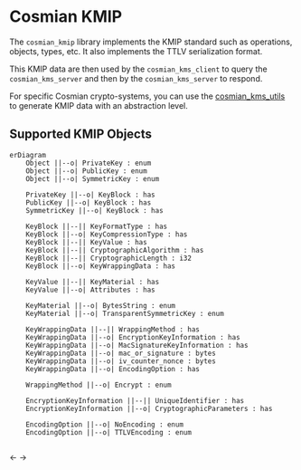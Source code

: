 # Cosmian KMIP

The `cosmian_kmip` library implements the KMIP standard such as operations, objects, types, etc.
It also implements the TTLV serialization format.

This KMIP data are then used by the `cosmian_kms_client` to query the `cosmian_kms_server` and then by the `cosmian_kms_server` to respond.

For specific Cosmian crypto-systems, you can use the [cosmian_kms_utils](http://gitlab.cosmian.com/core/kms/-/tree/main/utils) to generate KMIP data with an abstraction level.

## Supported KMIP Objects


```mermaid
erDiagram
    Object ||--o| PrivateKey : enum
    Object ||--o| PublicKey : enum
    Object ||--o| SymmetricKey : enum
    
    PrivateKey ||--o| KeyBlock : has
    PublicKey ||--o| KeyBlock : has
    SymmetricKey ||--o| KeyBlock : has

    KeyBlock ||--|| KeyFormatType : has
    KeyBlock ||--o| KeyCompressionType : has
    KeyBlock ||--|| KeyValue : has
    KeyBlock ||--|| CryptographicAlgorithm : has
    KeyBlock ||--|| CryptographicLength : i32
    KeyBlock ||--o| KeyWrappingData : has

    KeyValue ||--|| KeyMaterial : has
    KeyValue ||--o| Attributes : has

    KeyMaterial ||--o| BytesString : enum
    KeyMaterial ||--o| TransparentSymmetricKey : enum

    KeyWrappingData ||--|| WrappingMethod : has
    KeyWrappingData ||--o| EncryptionKeyInformation : has
    KeyWrappingData ||--o| MacSignatureKeyInformation : has
    KeyWrappingData ||--o| mac_or_signature : bytes
    KeyWrappingData ||--o| iv_counter_nonce : bytes
    KeyWrappingData ||--o| EncodingOption : has

    WrappingMethod ||--o| Encrypt : enum

    EncryptionKeyInformation ||--|| UniqueIdentifier : has
    EncryptionKeyInformation ||--o| CryptographicParameters : has

    EncodingOption ||--o| NoEncoding : enum
    EncodingOption ||--o| TTLVEncoding : enum
    
```

<!-- 

    Unsupported WrappingMethods

    WrappingMethod ||--o| MACSign : enum
    WrappingMethod ||--o| EncryptThenMACSign : enum
    WrappingMethod ||--o| MACSignThenEncrypt : enum
    WrappingMethod ||--o| TR31 : enum

-->

<-
->